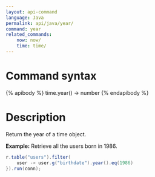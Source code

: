 ```yaml
---
layout: api-command
language: Java
permalink: api/java/year/
command: year
related_commands:
    now: now/
    time: time/
---
```


# Command syntax #

{% apibody %}
time.year() &rarr; number
{% endapibody %}

# Description #

Return the year of a time object.

__Example:__ Retrieve all the users born in 1986.

```java
r.table("users").filter(
    user -> user.g("birthdate").year().eq(1986)
}).run(conn);
```
